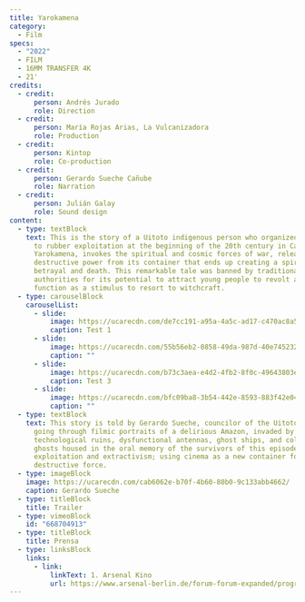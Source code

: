```yaml
---
title: Yarokamena
category:
  - Film
specs:
  - "2022"
  - FILM
  - 16MM TRANSFER 4K
  - 21'
credits:
  - credit:
      person: Andrés Jurado
      role: Direction
  - credit:
      person: María Rojas Arias, La Vulcanizadora
      role: Production
  - credit:
      person: Kintop
      role: Co-production
  - credit:
      person: Gerardo Sueche Cañube
      role: Narration
  - credit:
      person: Julián Galay
      role: Sound design
content:
  - type: textBlock
    text: This is the story of a Uitoto indigenous person who organized a resistance
      to rubber exploitation at the beginning of the 20th century in Casa Arana.
      Yarokamena, invokes the spiritual and cosmic forces of war, releasing its
      destructive power from its container that ends up creating a spiral of
      betrayal and death. This remarkable tale was banned by traditional
      authorities for its potential to attract young people to revolt and
      function as a stimulus to resort to witchcraft.
  - type: carouselBlock
    carouselList:
      - slide:
          image: https://ucarecdn.com/de7cc191-a95a-4a5c-ad17-c470ac8a59b7/
          caption: Test 1
      - slide:
          image: https://ucarecdn.com/55b56eb2-0858-49da-987d-40e745232558/
          caption: ""
      - slide:
          image: https://ucarecdn.com/b73c3aea-e4d2-4fb2-8f0c-49643803eee8/
          caption: Test 3
      - slide:
          image: https://ucarecdn.com/bfc09ba8-3b54-442e-8593-883f42e0494a/
          caption: ""
  - type: textBlock
    text: This story is told by Gerardo Sueche, councilor of the Uitoto peoples,
      going through filmic portraits of a delirious Amazon, invaded by
      technological ruins, dysfunctional antennas, ghost ships, and colonial
      ghosts housed in the oral memory of the survivors of this episode of
      exploitation and extractivism; using cinema as a new container for this
      destructive force.
  - type: imageBlock
    image: https://ucarecdn.com/cab6062e-b70f-4b60-80b0-9c133abb4662/
    caption: Gerardo Sueche
  - type: titleBlock
    title: Trailer
  - type: vimeoBlock
    id: "668704913"
  - type: titleBlock
    title: Prensa
  - type: linksBlock
    links:
      - link:
          linkText: 1. Arsenal Kino
          url: https://www.arsenal-berlin.de/forum-forum-expanded/programm-forum-expanded/filme/yarokamena/
---
```

